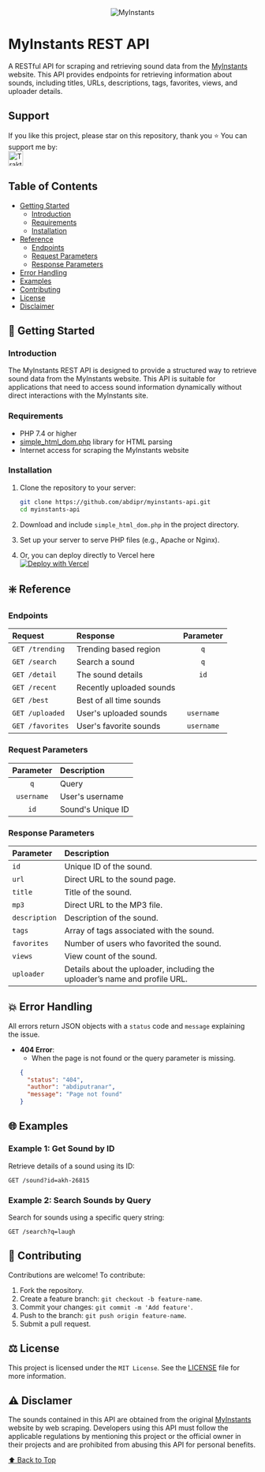 <center><img src="https://www.myinstants.com/media/apple-touch-icon-114x114.png" alt="MyInstants"></center>
    
# MyInstants REST API

A RESTful API for scraping and retrieving sound data from the [MyInstants](https://www.myinstants.com) website. This API provides endpoints for retrieving information about sounds, including titles, URLs, descriptions, tags, favorites, views, and uploader details.

## Support

If you like this project, please star on this repository, thank you ⭐
You can support me by:<br>
<a href="https://trakteer.id/abdipr" target="_blank"><img id="wse-buttons-preview" src="https://cdn.trakteer.id/images/embed/trbtn-red-1.png?date=18-11-2023" height="30" style="border: 0px; height: 30px;" alt="Trakteer Saya"></a>

## Table of Contents

- [Getting Started](#-getting-started)
    - [Introduction](#introduction)
    - [Requirements](#requirements)
    - [Installation](#installation)
- [Reference](#-reference)
    - [Endpoints](#endpoints)
    - [Request Parameters](#request-parameters)
    - [Response Parameters](#response-parameters)
- [Error Handling](#-error-handling)
- [Examples](#-examples)
- [Contributing](#-contributing)
- [License](#-license)
- [Disclaimer](#-disclaimer)

## 🚀 Getting Started

### Introduction

The MyInstants REST API is designed to provide a structured way to retrieve sound data from the MyInstants website. This API is suitable for applications that need to access sound information dynamically without direct interactions with the MyInstants site.

### Requirements

- PHP 7.4 or higher
- [simple_html_dom.php](https://simplehtmldom.sourceforge.io/) library for HTML parsing
- Internet access for scraping the MyInstants website

### Installation

1. Clone the repository to your server:
    ```bash
    git clone https://github.com/abdipr/myinstants-api.git
    cd myinstants-api
    ```

2. Download and include `simple_html_dom.php` in the project directory.

3. Set up your server to serve PHP files (e.g., Apache or Nginx).

4. Or, you can deploy directly to Vercel here<br>
[![Deploy with Vercel](https://vercel.com/button)](https://vercel.com/new/clone?repository-url=https%3A%2F%2Fgithub.com%2Fabdipr%2Fmyinstants-api%2F&redirect-url=https%3A%2F%2Fgithub.com%2Fabdipr%2Fmyinstants-api%2F)

## ❇️ Reference

### Endpoints

| Request                            | Response                  | Parameter |
| :--------------------------------- | :------------------------ | :-------: |
| `GET /trending`                    | Trending based region     |    `q`    |
| `GET /search`                      | Search a sound            |    `q`    |
| `GET /detail`                      | The sound details         |    `id`   |
| `GET /recent`                      | Recently uploaded sounds  |           |
| `GET /best`                        | Best of all time sounds   |           |
| `GET /uploaded`                    | User's uploaded sounds    | `username`|
| `GET /favorites`                   | User's favorite sounds    | `username`|

### Request Parameters
| Parameter | Description             |
| :-------: | :---------------------- |
|     `q`   | Query                   |
| `username`| User's username         |
|    `id`   | Sound's Unique ID       |

### Response Parameters
| Parameter     | Description                                                                |
| :------------ | :------------------------------------------------------------------------- |
| `id`          | Unique ID of the sound.                                                    |
| `url`         | Direct URL to the sound page.                                              |
| `title`       | Title of the sound.                                                        |
| `mp3`         | Direct URL to the MP3 file.                                                |
| `description` | Description of the sound.                                                  |
| `tags`        | Array of tags associated with the sound.                                   |
| `favorites`   | Number of users who favorited the sound.                                   |
| `views`       | View count of the sound.                                                   |
| `uploader`    | Details about the uploader, including the uploader’s name and profile URL. |

## 💥 Error Handling

All errors return JSON objects with a `status` code and `message` explaining the issue.

- **404 Error**:
    - When the page is not found or the query parameter is missing.
    ```json
    {
      "status": "404",
      "author": "abdiputranar",
      "message": "Page not found"
    }
    ```
  
## 🌐 Examples

### Example 1: Get Sound by ID

Retrieve details of a sound using its ID:
```http
GET /sound?id=akh-26815
```

### Example 2: Search Sounds by Query

Search for sounds using a specific query string:
```http
GET /search?q=laugh
```

## 🌱 Contributing

Contributions are welcome! To contribute:

1. Fork the repository.
2. Create a feature branch: `git checkout -b feature-name`.
3. Commit your changes: `git commit -m 'Add feature'`.
4. Push to the branch: `git push origin feature-name`.
5. Submit a pull request.

## ⚖️ License

This project is licensed under the `MIT License`. See the [LICENSE](https://github.com/abdipr/myinstants-api/blob/main/LICENSE) file for more information.

## ⚠️ Disclamer

The sounds contained in this API are obtained from the original [MyInstants](https://www.myinstants.com) website by web scraping. Developers using this API must follow the applicable regulations by mentioning this project or the official owner in their projects and are prohibited from abusing this API for personal benefits.


[⬆️ Back to Top](#myinstants-rest-api)
